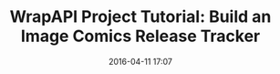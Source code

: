 ---
layout: "post"
title: "WrapAPI Project Tutorial: Build an Image Comics Release Tracker"
date: "2016-04-11 17:07"
desc: "Insert description here"
tags: "insert tags here"
---